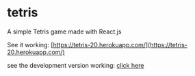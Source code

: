 # tetris
A simple Tetris game made with React.js

See it working: [https://tetris-20.herokuapp.com/](https://tetris-20.herokuapp.com/)

see the development version working: [click here](https://tetris-stage-develop-pth46hqqi.herokuapp.com/)